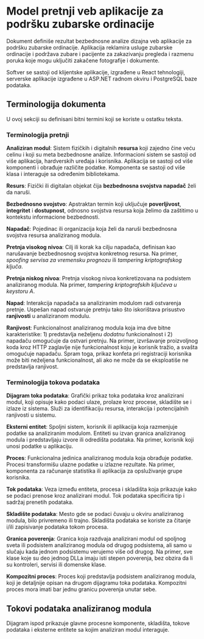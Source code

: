 # Model pretnji veb aplikacije za podršku zubarske ordinacije

Dokument definiše rezultat bezbednosne analize dizajna veb aplikacije za podršku zubarske ordinacije. Aplikacija reklamira usluge zubarske ordinacije i podržava zubare i pacijente za zakazivanju pregleda i razmenu poruka koje mogu uključiti zakačene fotografije i dokumente.

Softver se sastoji od klijentske aplikacije, izgrađene u React tehnologiji, serverske aplikacije izgrađene u ASP.NET radnom okviru i PostgreSQL baze podataka.

## Terminologija dokumenta

U ovoj sekciji su definisani bitni termini koji se koriste u ostatku teksta.

### Terminologija pretnji

**Analiziran modul**: Sistem fizičkih i digitalnih **resursa** koji zajedno čine veću celinu i koji su meta bezbednosne analize. Informacioni sistem se sastoji od više aplikacija, hardverskih uređaja i korisnika. Aplikacija se sastoji od više komponenti i obrađuje različite podatke. Komponenta se sastoji od više klasa i interaguje sa određenim bibliotekama.

**Resurs**: Fizički ili digitalan objekat čija **bezbednosna svojstva** **napadač** želi da naruši.

**Bezbednosno svojstvo**: Apstraktan termin koji uključuje **poverljivost**, **integritet** i **dostupnost**, odnosno svojstva resursa koja želimo da zaštitimo u kontekstu informacione bezbednosti.

**Napadač**: Pojedinac ili organizacija koja želi da naruši bezbednosna svojstva resursa analiziranog modula.

**Pretnja visokog nivoa**: Cilj ili korak ka cilju napadača, definisan kao narušavanje bezbednosnog svojstva konkretnog resursa. Na primer, *spoofing servisa za vremensku prognozu* ili *tampering kriptografskog ključa*.

**Pretnja niskog nivoa**: Pretnja visokog nivoa konkretizovana na podsistem analiziranog modula. Na primer, *tampering kriptografskih ključeva u keystoru A*.

**Napad**: Interakcija napadača sa analiziranim modulom radi ostvarenja pretnje. Uspešan napad ostvaruje pretnju tako što iskorištava prisustvo **ranjivosti** u analiziranom modulu.

**Ranjivost**: Funkcionalnost analiziranog modula koja ima dve bitne karakteristike: 1) predstavlja neželjenu *dodatnu* funkcionalnost i 2) napadaču omogućuje da ostvari pretnju. Na primer, izvršavanje proizvoljnog koda kroz HTTP zaglavlje nije funkcionalnost koju je korisnik tražio, a svašta omogućuje napadaču. Spram toga, prikaz konfeta pri registraciji korisnika može biti neželjena funkcionalnost, ali ako ne može da se eksploatiše ne predstavlja ranjivost.

### Terminologija tokova podataka

**Dijagram toka podataka**: Grafički prikaz toka podataka kroz analizirani modul, koji opisuje kako podaci ulaze, prolaze kroz procese, skladište se i izlaze iz sistema. Služi za identifikaciju resursa, interakcija i potencijalnih ranjivosti u sistemu.

**Eksterni entitet**: Spoljni sistem, korisnik ili aplikacija koja razmenjuje podatke sa analiziranim modulom. Entiteti su izvan granica analiziranog modula i predstavljaju izvore ili odredišta podataka. Na primer, korisnik koji unosi podatke u aplikaciju.

**Proces**: Funkcionalna jedinica analiziranog modula koja obrađuje podatke. Procesi transformišu ulazne podatke u izlazne rezultate. Na primer, komponenta za računanje statistika ili aplikacija za opsluživanje grupe korisnika.

**Tok podataka**: Veza između entiteta, procesa i skladišta koja prikazuje kako se podaci prenose kroz analizirani modul. Tok podataka specificira tip i sadržaj prenetih podataka.

**Skladište podataka**: Mesto gde se podaci čuvaju u okviru analiziranog modula, bilo privremeno ili trajno. Skladišta podataka se koriste za čitanje i/ili zapisivanje podataka tokom procesa.

**Granica poverenja**: Granica koja razdvaja analizirani modul od spoljnog sveta ili podsistem analiziranog modula od drugog podsistema, ali samo u slučaju kada jednom podsistemu verujemo više od drugog. Na primer, sve klase koje su deo jednog DLLa imaju isti stepen poverenja, bez obzira da li su kontroleri, servisi ili domenske klase.

**Kompozitni proces**: Proces koji predstavlja podsistem analiziranog modula, koji je detaljnije opisan na drugom dijagramu toka podataka. Kompozitni proces mora imati bar jednu granicu poverenja unutar sebe.

## Tokovi podataka analiziranog modula
Dijagram ispod prikazuje glavne procesne komponente, skladišta, tokove podataka i eksterne entitete sa kojim analiziran modul interaguje.
